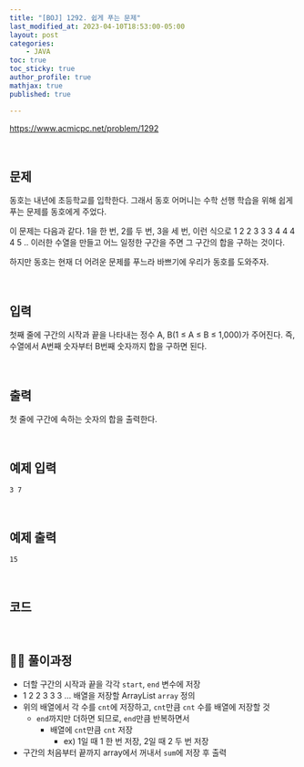 ```yaml
---
title: "[BOJ] 1292. 쉽게 푸는 문제"
last_modified_at: 2023-04-10T18:53:00-05:00
layout: post
categories:
    - JAVA
toc: true
toc_sticky: true
author_profile: true
mathjax: true
published: true

---
```


<https://www.acmicpc.net/problem/1292>

<br>

## 문제

동호는 내년에 초등학교를 입학한다. 그래서 동호 어머니는 수학 선행 학습을 위해 쉽게 푸는 문제를 동호에게 주었다.

이 문제는 다음과 같다. 1을 한 번, 2를 두 번, 3을 세 번, 이런 식으로 1 2 2 3 3 3 4 4 4 4 5 .. 이러한 수열을 만들고 어느 일정한 구간을 주면 그 구간의 합을 구하는 것이다.

하지만 동호는 현재 더 어려운 문제를 푸느라 바쁘기에 우리가 동호를 도와주자.

<br>

## 입력

첫째 줄에 구간의 시작과 끝을 나타내는 정수 A, B(1 ≤ A ≤ B ≤ 1,000)가 주어진다. 즉, 수열에서 A번째 숫자부터 B번째 숫자까지 합을 구하면 된다.

<br>

## 출력

첫 줄에 구간에 속하는 숫자의 합을 출력한다.

<br>

## 예제 입력
```
3 7
```

<br>

## 예제 출력
```
15
```

<br>

## 코드

<script src="https://gist.github.com/bokyung124/c5538efde37eea7373301073449753c6.js"></script>

<br>

## 👩‍💻 풀이과정
- 더할 구간의 시작과 끝을 각각 `start`, `end` 변수에 저장
- 1 2 2 3 3 3 ... 배열을 저장할 ArrayList `array` 정의
- 위의 배열에서 각 수를 `cnt`에 저장하고, `cnt`만큼 `cnt` 수를 배열에 저장할 것
    - `end`까지만 더하면 되므로, `end`만큼 반복하면서
        - 배열에 `cnt`만큼 `cnt` 저장
            - ex) 1일 때 1 한 번 저장, 2일 때 2 두 번 저장
- 구간의 처음부터 끝까지 array에서 꺼내서 `sum`에 저장 후 출력
